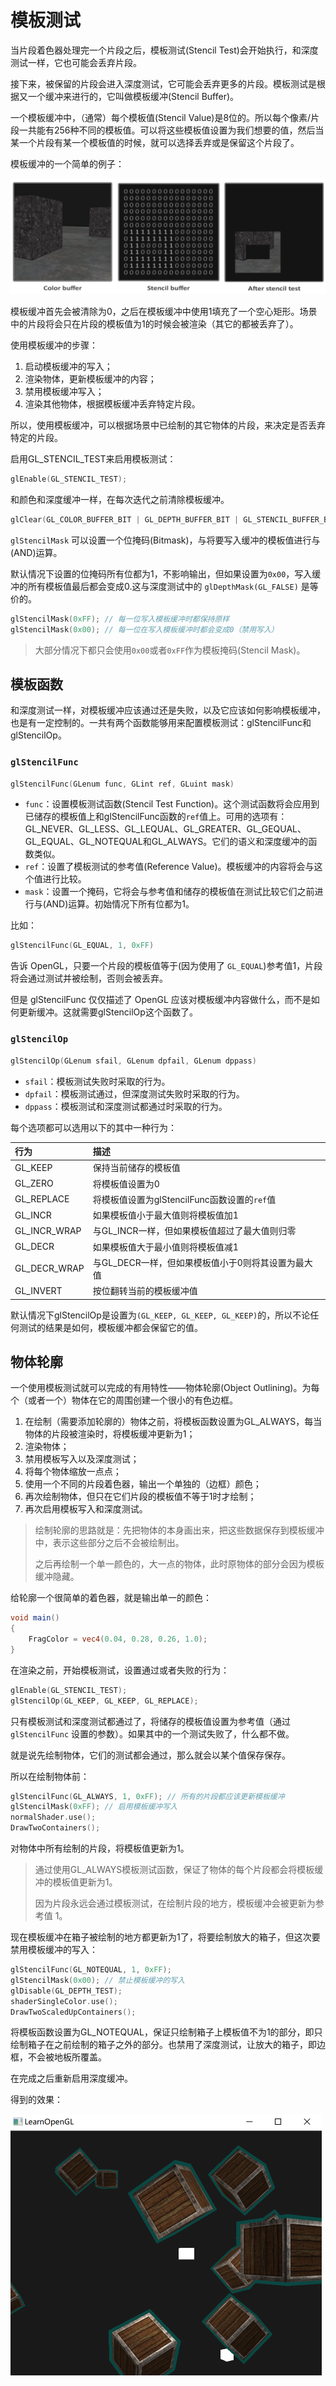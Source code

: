 # 模板测试

当片段着色器处理完一个片段之后，模板测试(Stencil Test)会开始执行，和深度测试一样，它也可能会丢弃片段。

接下来，被保留的片段会进入深度测试，它可能会丢弃更多的片段。模板测试是根据又一个缓冲来进行的，它叫做模板缓冲(Stencil Buffer)。

一个模板缓冲中，（通常）每个模板值(Stencil Value)是8位的。所以每个像素/片段一共能有256种不同的模板值。可以将这些模板值设置为我们想要的值，然后当某一个片段有某一个模板值的时候，就可以选择丢弃或是保留这个片段了。

模板缓冲的一个简单的例子：

<img src="pics/2-模板测试.assets/image-20230123111624663.png" alt="image-20230123111624663" style="zoom:50%;" />

模板缓冲首先会被清除为0，之后在模板缓冲中使用1填充了一个空心矩形。场景中的片段将会只在片段的模板值为1的时候会被渲染（其它的都被丢弃了）。

使用模板缓冲的步骤：

1. 启动模板缓冲的写入；
2. 渲染物体，更新模板缓冲的内容；
3. 禁用模板缓冲写入；
4. 渲染其他物体，根据模板缓冲丢弃特定片段。

所以，使用模板缓冲，可以根据场景中已绘制的其它物体的片段，来决定是否丢弃特定的片段。

启用GL_STENCIL_TEST来启用模板测试：

```c++
glEnable(GL_STENCIL_TEST);
```

和颜色和深度缓冲一样，在每次迭代之前清除模板缓冲。

```c++
glClear(GL_COLOR_BUFFER_BIT | GL_DEPTH_BUFFER_BIT | GL_STENCIL_BUFFER_BIT);
```

`glStencilMask` 可以设置一个位掩码(Bitmask)，与将要写入缓冲的模板值进行与(AND)运算。

默认情况下设置的位掩码所有位都为1，不影响输出，但如果设置为`0x00`，写入缓冲的所有模板值最后都会变成0.这与深度测试中的 `glDepthMask(GL_FALSE)` 是等价的。

```c++
glStencilMask(0xFF); // 每一位写入模板缓冲时都保持原样
glStencilMask(0x00); // 每一位在写入模板缓冲时都会变成0（禁用写入）
```

> 大部分情况下都只会使用`0x00`或者`0xFF`作为模板掩码(Stencil Mask)。



## 模板函数

和深度测试一样，对模板缓冲应该通过还是失败，以及它应该如何影响模板缓冲，也是有一定控制的。一共有两个函数能够用来配置模板测试：glStencilFunc和glStencilOp。

### `glStencilFunc`

```c++
glStencilFunc(GLenum func, GLint ref, GLuint mask)
```

- `func`：设置模板测试函数(Stencil Test Function)。这个测试函数将会应用到已储存的模板值上和glStencilFunc函数的`ref`值上。可用的选项有：GL_NEVER、GL_LESS、GL_LEQUAL、GL_GREATER、GL_GEQUAL、GL_EQUAL、GL_NOTEQUAL和GL_ALWAYS。它们的语义和深度缓冲的函数类似。
- `ref`：设置了模板测试的参考值(Reference Value)。模板缓冲的内容将会与这个值进行比较。
- `mask`：设置一个掩码，它将会与参考值和储存的模板值在测试比较它们之前进行与(AND)运算。初始情况下所有位都为1。

比如：

```c++
glStencilFunc(GL_EQUAL, 1, 0xFF)
```

告诉 OpenGL，只要一个片段的模板值等于(因为使用了 `GL_EQUAL`)参考值1，片段将会通过测试并被绘制，否则会被丢弃。

但是 glStencilFunc 仅仅描述了 OpenGL 应该对模板缓冲内容做什么，而不是如何更新缓冲。这就需要glStencilOp这个函数了。

### `glStencilOp`

````c++
glStencilOp(GLenum sfail, GLenum dpfail, GLenum dppass)
````

- `sfail`：模板测试失败时采取的行为。
- `dpfail`：模板测试通过，但深度测试失败时采取的行为。
- `dppass`：模板测试和深度测试都通过时采取的行为。

每个选项都可以选用以下的其中一种行为：

| 行为         | 描述                                               |
| :----------- | :------------------------------------------------- |
| GL_KEEP      | 保持当前储存的模板值                               |
| GL_ZERO      | 将模板值设置为0                                    |
| GL_REPLACE   | 将模板值设置为glStencilFunc函数设置的`ref`值       |
| GL_INCR      | 如果模板值小于最大值则将模板值加1                  |
| GL_INCR_WRAP | 与GL_INCR一样，但如果模板值超过了最大值则归零      |
| GL_DECR      | 如果模板值大于最小值则将模板值减1                  |
| GL_DECR_WRAP | 与GL_DECR一样，但如果模板值小于0则将其设置为最大值 |
| GL_INVERT    | 按位翻转当前的模板缓冲值                           |

默认情况下glStencilOp是设置为`(GL_KEEP, GL_KEEP, GL_KEEP)`的，所以不论任何测试的结果是如何，模板缓冲都会保留它的值。



## 物体轮廓

一个使用模板测试就可以完成的有用特性——物体轮廓(Object Outlining)。为每个（或者一个）物体在它的周围创建一个很小的有色边框。

1. 在绘制（需要添加轮廓的）物体之前，将模板函数设置为GL_ALWAYS，每当物体的片段被渲染时，将模板缓冲更新为1；
2. 渲染物体；
3. 禁用模板写入以及深度测试；
4. 将每个物体缩放一点点；
5. 使用一个不同的片段着色器，输出一个单独的（边框）颜色；
6. 再次绘制物体，但只在它们片段的模板值不等于1时才绘制；
7. 再次启用模板写入和深度测试。

> 绘制轮廓的思路就是：先把物体的本身画出来，把这些数据保存到模板缓冲中，表示这些部分之后不会被绘制出。
>
> 之后再绘制一个单一颜色的，大一点的物体，此时原物体的部分会因为模板缓冲隐藏。

给轮廓一个很简单的着色器，就是输出单一的颜色：

````glsl
void main()
{
	FragColor = vec4(0.04, 0.28, 0.26, 1.0);
}
````

在渲染之前，开始模板测试，设置通过或者失败的行为：

```c++
glEnable(GL_STENCIL_TEST);
glStencilOp(GL_KEEP, GL_KEEP, GL_REPLACE);
```

只有模板测试和深度测试都通过了，将储存的模板值设置为参考值（通过 `glStencilFunc` 设置的参数）。如果其中的一个测试失败了，什么都不做。

就是说先绘制物体，它们的测试都会通过，那么就会以某个值保存保存。

所以在绘制物体前：

```c++
glStencilFunc(GL_ALWAYS, 1, 0xFF); // 所有的片段都应该更新模板缓冲
glStencilMask(0xFF); // 启用模板缓冲写入
normalShader.use();
DrawTwoContainers();
```

对物体中所有绘制的片段，将模板值更新为1。

> 通过使用GL_ALWAYS模板测试函数，保证了物体的每个片段都会将模板缓冲的模板值更新为1。
>
> 因为片段永远会通过模板测试，在绘制片段的地方，模板缓冲会被更新为参考值 1。

现在模板缓冲在箱子被绘制的地方都更新为1了，将要绘制放大的箱子，但这次要禁用模板缓冲的写入：

````c++
glStencilFunc(GL_NOTEQUAL, 1, 0xFF);
glStencilMask(0x00); // 禁止模板缓冲的写入
glDisable(GL_DEPTH_TEST);
shaderSingleColor.use(); 
DrawTwoScaledUpContainers();
````

将模板函数设置为GL_NOTEQUAL，保证只绘制箱子上模板值不为1的部分，即只绘制箱子在之前绘制的箱子之外的部分。也禁用了深度测试，让放大的箱子，即边框，不会被地板所覆盖。

在完成之后重新启用深度缓冲。

得到的效果：

<img src="pics/2-模板测试.assets/image-20230123151120975.png" alt="image-20230123151120975" style="zoom:50%;" />